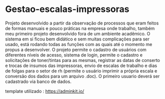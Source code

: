 # Gestao-escalas-impressoras
  Projeto desenvolvido a partir da observação de processos que eram feitos de formas manuais e pouco práticas na empresa onde trabalho, também meu primeiro projeto desenvolvido fora de um ambiente acadêmico.
  O sistema em si ficou bem didático e sem muitas complicações para ser usado,  está rodando todas as funções com as quais até o momento me propus a desenvolver.
  O projeto permite o cadastro de usuários com diferentes níveis de acesso, sistema de login, permite o cadastro e solicitações de toner/tintas para as mesmas, registrar as datas de conserto e trocas de insumos das impressoras, envio de escalas de trabalho e dias de folgas para o setor de rh (permite o usuário imprimir a própria escala e conversão dos dados para um arquivo .doc).
  O primeiro usuario deverá ser cadastrado via banco de dados.







template utilizado : https://adminkit.io/
